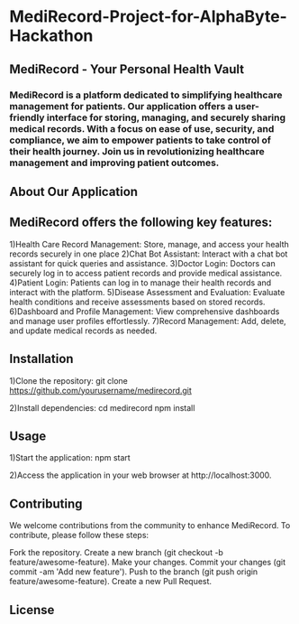 ﻿# MediRecord-Project-for-AlphaByte-Hackathon
 
## MediRecord - Your Personal Health Vault

### MediRecord is a platform dedicated to simplifying healthcare management for patients. Our application offers a user-friendly interface for storing, managing, and securely sharing medical records. With a focus on ease of use, security, and compliance, we aim to empower patients to take control of their health journey. Join us in revolutionizing healthcare management and improving patient outcomes.

## About Our Application

## MediRecord offers the following key features:

1)Health Care Record Management: Store, manage, and access your health records securely in one place
2)Chat Bot Assistant: Interact with a chat bot assistant for quick queries and assistance.
3)Doctor Login: Doctors can securely log in to access patient records and provide medical assistance.
4)Patient Login: Patients can log in to manage their health records and interact with the platform.
5)Disease Assessment and Evaluation: Evaluate health conditions and receive assessments based on stored records.
6)Dashboard and Profile Management: View comprehensive dashboards and manage user profiles effortlessly.
7)Record Management: Add, delete, and update medical records as needed.

## Installation

1)Clone the repository:
  git clone https://github.com/yourusername/medirecord.git

2)Install dependencies:
  cd medirecord
  npm install

## Usage

1)Start the application:
  npm start

2)Access the application in your web browser at http://localhost:3000.

## Contributing

We welcome contributions from the community to enhance MediRecord. To contribute, please follow these steps:

Fork the repository.
Create a new branch (git checkout -b feature/awesome-feature).
Make your changes.
Commit your changes (git commit -am 'Add new feature').
Push to the branch (git push origin feature/awesome-feature).
Create a new Pull Request.

## License




